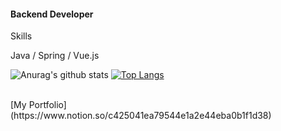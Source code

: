 #### Backend Developer     
    
Skills       
            
Java / Spring / Vue.js      
    
![Anurag's github stats](https://github-readme-stats.vercel.app/api?username=HelloNaks&show_icons=true&theme=synthwave)
[![Top Langs](https://github-readme-stats.vercel.app/api/top-langs/?username=HelloNaks&layout=compact)](https://github.com/HelloNaks/github-readme-stats)


<br> 
[My Portfolio](https://www.notion.so/c425041ea79544e1a2e44eba0b1f1d38)
